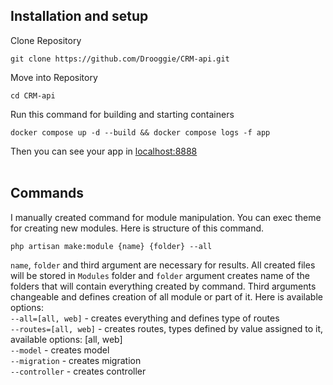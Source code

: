 ## Installation and setup 

Clone Repository 
```
git clone https://github.com/Drooggie/CRM-api.git
``` 

Move into Repository 
```
cd CRM-api
``` 


Run this command for building and starting containers
```
docker compose up -d --build && docker compose logs -f app
```  

Then you can see your app in <a href="http://localhost:8888/"> localhost:8888</a>
<br />
<br />

## Commands
I manually created command for module manipulation. You can exec theme for creating new modules. Here is structure of this command.
```
php artisan make:module {name} {folder} --all
```
`name`, `folder` and third argument are necessary for results. All created files will be stored in `Modules` folder and `folder` argument creates name of the folders that will contain everything created by command. Third arguments changeable and defines creation of all module or part of it. Here is available options: <br />
`--all=[all, web]` - creates everything and defines type of routes<br />
`--routes=[all, web]` - creates routes, types defined by value assigned to it, available options: [all, web] <br />
`--model` - creates model <br />
`--migration` - creates migration <br />
`--controller` - creates controller <br />

